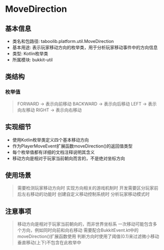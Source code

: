 # MoveDirection

## 基本信息
- 类名和包路径: taboolib.platform.util.MoveDirection
- 基本用途: 表示玩家移动方向的枚举类，用于分析玩家移动事件中的方向信息
- 类型: Kotlin枚举类
- 所属模块: bukkit-util

## 类结构

### 枚举值
> FORWARD -> 表示向前移动
> BACKWARD -> 表示向后移动
> LEFT -> 表示向左移动
> RIGHT -> 表示向右移动

## 实现细节
- 使用Kotlin枚举类定义四个基本移动方向
- 作为PlayerMoveEvent扩展函数moveDirection()的返回值类型
- 每个枚举值都有详细的文档注释说明其含义
- 移动方向是相对于玩家当前朝向而言的，不是绝对坐标方向

## 使用场景
> 需要检测玩家移动方向时
> 实现方向相关的游戏机制时
> 开发需要区分玩家前后左右移动的功能时
> 创建自定义移动控制系统时
> 分析玩家移动模式时

## 注意事项
> 移动方向是相对于玩家当前朝向的，而非世界坐标系
> 一次移动可能包含多个方向，例如同时向前和向右移动
> 需要配合BukkitEvent.kt中的moveDirection()扩展函数使用
> 判断方向时使用了阈值(0.1)来过滤微小移动
> 垂直移动(上下)不包含在此枚举中
